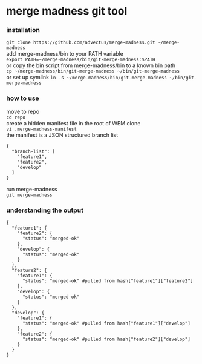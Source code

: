 # merge madness git tool
  
### installation  
`git clone https://github.com/advectus/merge-madness.git ~/merge-madness`  
add merge-madness/bin to your PATH variable  
`export PATH=~/merge-madness/bin/git-merge-madness:$PATH`  
or copy the bin script from merge-madness/bin to a known bin path  
`cp ~/merge-madness/bin/git-merge-madness ~/bin/git-merge-madness`  
or set up symlink
`ln -s ~/merge-madness/bin/git-merge-madness ~/bin/git-merge-madness`
  
### how to use
move to repo  
`cd repo`  
create a hidden manifest file in the root of WEM clone  
`vi .merge-madness-manifest`  
the manifest is a JSON structured branch list
```
{
  "branch-list": [
    "feature1",
    "feature2",
    "develop"
  ]
}
```   
run merge-madness  
`git merge-madness`  

### understanding the output
```
{
  "feature1": {
    "feature2": {
      "status": "merged-ok"
    },
    "develop": {
      "status": "merged-ok"
    }
  },
  "feature2": {
    "feature1": {
      "status": "merged-ok" #pulled from hash["feature1"]["feature2"]
    },
    "develop": {
      "status": "merged-ok"
    }
  },
  "develop": {
    "feature1": {
      "status": "merged-ok" #pulled from hash["feature1"]["develop"]
    },
    "feature2": {
      "status": "merged-ok" #pulled from hash["feature2"]["develop"]
    }
  }
}
```